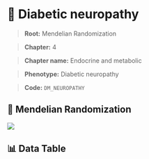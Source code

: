# 🧪 Diabetic neuropathy

> **Root:** Mendelian Randomization

> **Chapter:** 4  

> **Chapter name:** Endocrine and metabolic

> **Phenotype:** Diabetic neuropathy  

> **Code:** `DM_NEUROPATHY`

## 🧬 Mendelian Randomization  

<img src="/MR/Figures/Forward/DM_NEUROPATHY.png"/>

## 📊 Data Table

<CsvTableMRF src="/MR/Data/Forward/DM_NEUROPATHY.csv"/>
